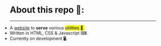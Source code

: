 <!DOCTYPE html>

<html>
<body>

<ul><h1>About this repo 💾:</h1>
<hr>
<li>A <ins>website</ins> to <b>serve</b> <i>various</i> <mark>utilities 📝.</mark></li>
<li>Written in HTML, CSS & Javascript ⌨.</li>
<li>Currently on development 🖥. </li>
</ul>

</html>
